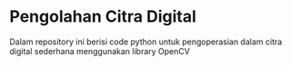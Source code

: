 # Pengolahan Citra Digital
Dalam repository ini berisi code python untuk pengoperasian dalam citra digital sederhana menggunakan library OpenCV
